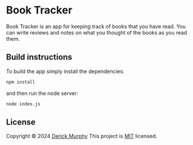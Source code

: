# Book Tracker

Book Tracker is an app for keeping track of books that you have read. You can write reviews and notes on what you thought of the books as you read them.



## Build instructions

To build the app simply install the dependencies:

```bash
npm install
```

and then run the node server:

```bash
node index.js
```


## License
Copyright © 2024 [Derick Murphy](https://github.com/ContraryRobin3)
This project is [MIT](https://github.com/ContraryRobin3/digital-clock/blob/main/LICENSE) licensed.